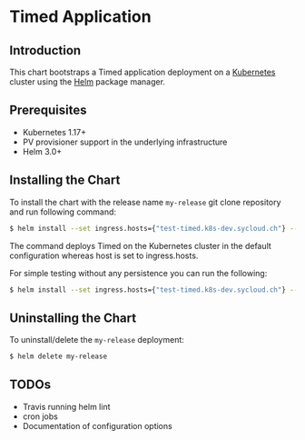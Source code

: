 # Timed Application

## Introduction

This chart bootstraps a Timed application deployment on a [Kubernetes](https://kubernetes.io) cluster using the [Helm](https://helm.sh) package manager.

## Prerequisites

- Kubernetes 1.17+
- PV provisioner support in the underlying infrastructure
- Helm 3.0+

## Installing the Chart

To install the chart with the release name `my-release` git clone repository and run
following command:

```bash
$ helm install --set ingress.hosts={"test-timed.k8s-dev.sycloud.ch"} --name my-release .
```

The command deploys Timed on the Kubernetes cluster in the default configuration whereas host is set to ingress.hosts.

For simple testing without any persistence you can run the following:

```bash
$ helm install --set ingress.hosts={"test-timed.k8s-dev.sycloud.ch"} --set postgresql.persistence.enabled=false --name test-release .
```

## Uninstalling the Chart

To uninstall/delete the `my-release` deployment:

```bash
$ helm delete my-release
```

## TODOs

- Travis running helm lint
- cron jobs
- Documentation of configuration options
